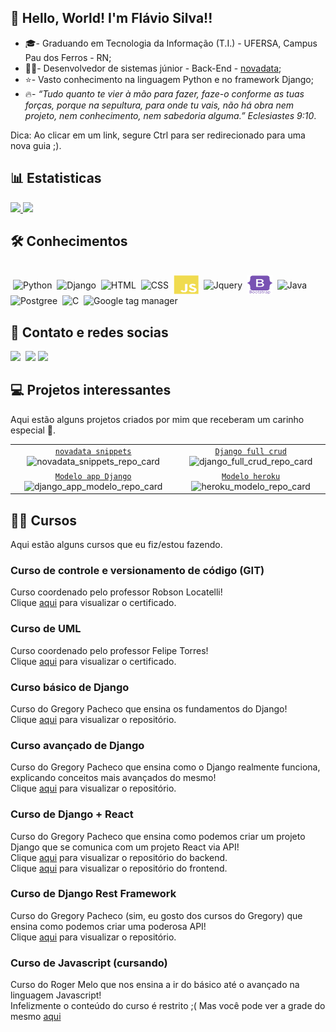 ## 👨 Hello, World! I'm Flávio Silva!!

- 🎓- Graduando em Tecnologia da Informação (T.I.) - UFERSA, Campus Pau dos Ferros - RN;
- 🧑‍💻- Desenvolvedor de sistemas júnior - Back-End - <a href="https://github.com/TimeNovaData" target="_blank">novadata</a>;
- ⭐- Vasto conhecimento na linguagem Python e no framework Django;
- 🔥- _“Tudo quanto te vier à mão para fazer, faze-o conforme as tuas forças, porque na sepultura, para onde tu vais, não há obra nem projeto, nem conhecimento, nem sabedoria alguma.” Eclesiastes 9:10_.

Dica: Ao clicar em um link, segure Ctrl para ser redirecionado para uma nova guia ;).

## 📊 Estatisticas

<div>
  <a href="https://github.com/flaviotech">
    <img height="180em" src="https://github-readme-stats.vercel.app/api?username=flaviotech&show_icons=true&bg_color=7EC8E3,0000FF,050A30&title_color=fff&text_color=eee&color=eeeinclude_all_commits=true&count_private=true"/>
    <img height="180em" src="https://github-readme-stats.vercel.app/api/top-langs/?username=flaviotech&layout=compact&langs_count=7&count_private=false&theme=chartreuse-dark"/>
 </a>
</div>

## 🛠 Conhecimentos

<div style="display: inline_block"><br>
  <img align="center" alt="Python" height="30" width="40" src="https://icongr.am/devicon/python-original.svg">
  <img align="center" alt="Django" height="30" width="40" src="https://icongr.am/devicon/django-original.svg">
  <img align="center" alt="HTML" height="30" width="40" src="https://icongr.am/devicon/html5-original-wordmark.svg">
  <img align="center" alt="CSS" height="30" width="40" src="https://icongr.am/devicon/css3-original-wordmark.svg">
  <img align="center" alt="JS" height="30" width="40" src="https://raw.githubusercontent.com/devicons/devicon/master/icons/javascript/javascript-plain.svg">
  <img align="center" alt="Jquery" height="30" width="40" src="https://icongr.am/devicon/jquery-original-wordmark.svg">
  <img align="center" alt="Bootstrap" height="30" width="40" src="https://github.com/devicons/devicon/blob/master/icons/bootstrap/bootstrap-plain-wordmark.svg">
  <img align="center" alt="Java" height="30" width="40" src="https://icongr.am/devicon/java-original-wordmark.svg">
  <img align="center" alt="Postgree" height="30" width="40" src="https://icongr.am/devicon/postgresql-original-wordmark.svg">
  <img align="center" alt="C" height="30" width="30" src="https://img.icons8.com/color/452/c-programming.png">
  <img align="center" alt="Google tag manager" height="30" width="30" src="https://seeklogo.com/images/G/google-tag-manager-logo-B742352AFC-seeklogo.com.png">
</div>

## 📩 Contato e redes socias

<div>
  <a href="https://www.linkedin.com/in/fl%C3%A1vio-silva-490358211/" target="_blank"><img src="https://img.shields.io/badge/-LinkedIn-%230077B5?style=for-the-badge&logo=linkedin&logoColor=white" target="_blank"></a>
  <a href="https://instagram.com/flavio.nogueira.silva" target="_blank"><img src="https://img.shields.io/badge/-Instagram-%23E4405F?style=for-the-badge&logo=instagram&logoColor=white" target="_blank"></a>
 <a href="https://discord.com/channels/327861810768117763/799718637728170004" target="_blank"><img src="https://img.shields.io/badge/Discord-7289DA?style=for-the-badge&logo=discord&logoColor=white" target="_blank"></a>
</div>
  
## 💻 Projetos interessantes
Aqui estão alguns projetos criados por mim que receberam um carinho especial 💚.

|       |       |
| :---: | :---: |
| [`novadata snippets`](https://github.com/TimeNovaData/nova_data_snippets) ![novadata_snippets_repo_card]   | [`Django full crud`](https://github.com/flaviotech/django-full-crud) ![django_full_crud_repo_card]  |
| [`Modelo app Django`](https://github.com/TimeNovaData/django_app_modelo) ![django_app_modelo_repo_card]   | [`Modelo heroku`](https://github.com/TimeNovaData/heroku_modelo) ![heroku_modelo_repo_card]  |


[novadata_snippets_repo_card]: https://github-readme-stats.vercel.app/api/pin/?username=TimeNovaData&repo=nova_data_snippets&theme=chartreuse-dark
[django_full_crud_repo_card]: https://github-readme-stats.vercel.app/api/pin/?username=flaviotech&repo=django-full-crud&theme=chartreuse-dark
[django_app_modelo_repo_card]: https://github-readme-stats.vercel.app/api/pin/?username=TimeNovaData&repo=django_app_modelo&theme=chartreuse-dark
[heroku_modelo_repo_card]: https://github-readme-stats.vercel.app/api/pin/?username=TimeNovaData&repo=heroku_modelo&theme=chartreuse-dark
  
## 👨‍🎓 Cursos
Aqui estão alguns cursos que eu fiz/estou fazendo.

### Curso de controle e versionamento de código (GIT)
<div>
  Curso coordenado pelo professor Robson Locatelli! </br>
  Clique <a href="https://github.com/flaviotech/flaviotech/blob/main/certifiado_uml.pdf" target="_blank">aqui</a> para visualizar o certificado.
</div>

### Curso de UML
<div>
  Curso coordenado pelo professor Felipe Torres! </br>
  Clique <a href="https://github.com/flaviotech/flaviotech/blob/main/certifiado_uml.pdf" target="_blank">aqui</a> para visualizar o certificado.
</div>

### Curso básico de Django
<div>
  Curso do Gregory Pacheco que ensina os fundamentos do Django! </br>
  Clique <a href="https://github.com/flaviotech/django_curse" target="_blank">aqui</a> para visualizar o repositório.
</div>

### Curso avançado de Django
<div>
  Curso do Gregory Pacheco que ensina como o Django realmente funciona, explicando conceitos mais avançados do mesmo! </br>
  Clique <a href="https://github.com/flaviotech/advanced_django_curse" target="_blank">aqui</a> para visualizar o repositório.
</div>

### Curso de Django + React
<div>
  Curso do Gregory Pacheco que ensina como podemos criar um projeto Django que se comunica com um projeto React via API! </br>
  Clique <a href="https://github.com/flaviotech/django-react-backend" target="_blank">aqui</a> para visualizar o repositório do backend. </br>
  Clique <a href="https://github.com/flaviotech/django-react-frontend" target="_blank">aqui</a> para visualizar o repositório do frontend.
</div>

### Curso de Django Rest Framework
<div>
  Curso do Gregory Pacheco (sim, eu gosto dos cursos do Gregory) que ensina como podemos criar uma poderosa API! </br>
  Clique <a href="https://github.com/flaviotech/django_rest_framework" target="_blank">aqui</a> para visualizar o repositório.
</div>

### Curso de Javascript (cursando)
<div>
  Curso do Roger Melo que nos ensina a ir do básico até o avançado na linguagem Javascript! </br>
  Infelizmente o conteúdo do curso é restrito ;( Mas você pode ver a grade do mesmo <a href="https://app.nutror.com/v3/curso/a977a43d31cedcb6e7d064649ddd6c5436155aaf" target="_blank">aqui</a>
</div>
